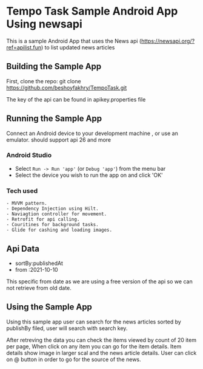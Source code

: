 Tempo Task Sample Android App Using newsapi
===========================================

This is a sample Android App that uses the News api (https://newsapi.org/?ref=apilist.fun)
to list updated news articles

## Building the Sample App

First, clone the repo:
 git clone https://github.com/beshoyfakhry/TempoTask.git

The key of the api can be found in apikey.properties file



## Running the Sample App

Connect an Android device to your development machine , or use an emulator.
should support api 26 and more

### Android Studio

- Select `Run -> Run 'app'` (or `Debug 'app'`) from the menu bar
- Select the device you wish to run the app on and click 'OK'

### Tech used
    - MVVM pattern.
    - Dependency Injection using Hilt.
    - Naviagtion controller for movement.
    - Retrofit for api calling.
    - Couritines for background tasks.
    - Glide for cashing and loading images.


## Api Data
  - sortBy:publishedAt
  - from  :2021-10-10  
 
 This specific from date as we are using a free version of the api so we can not retrieve from old date.

## Using the Sample App

Using this sample app user can search for the news articles sorted by publishBy filed,
user will search with search key.

After retreving the data you can check the items viewed by count of 20 item per page,
When click on any item you can go for the item details.
Item details show image in larger scal and the news article details.
User can click on @ button in order to go for the source of the news.
